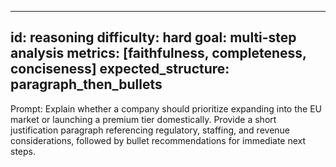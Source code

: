 ---
id: reasoning
difficulty: hard
goal: multi-step analysis
metrics: [faithfulness, completeness, conciseness]
expected_structure: paragraph_then_bullets
-----------------------------------------------

Prompt:
Explain whether a company should prioritize expanding into the EU market or launching a premium tier domestically. Provide a short justification paragraph referencing regulatory, staffing, and revenue considerations, followed by bullet recommendations for immediate next steps.

